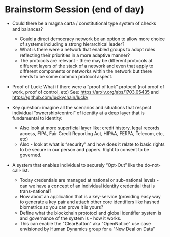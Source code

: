 # Brainstorm Session (end of day)

* Could there be a magna carta / constitutional type system of checks and balances?
  - Could a direct democracy network be an option to allow more choice of systems including a strong hierarchical leader?
  - What is there were a network that enabled groups to adopt rules reflecting their priorities in a more adaptive manner?
  - The protocols are relevant - there may be different protocols at different layers of the stack of a network and even that apply to different components or networks within the network but there needs to be some common protocol aspect.  

*  Proof of Luck: What if there were a “proof of luck” protocol (not proof of work, proof of control, etc) See: https://arxiv.org/abs/1703.05435  and https://github.com/luckychain/lucky 

* Key question: imagine all the scenarios and situations that respect individual “ownership/control” of identity at a deep layer that is fundamental to identity:
  - Also look at more superficial layer like: credit history, legal records access, FIPA, Fair Credit Reporting Act, HIPAA, FERPA, Telecom, etc, etc)
  - Also - look at what is “security” and how does it relate to basic rights to be secure in our person and papers.  Right to consent to be governed.  

* A system that enables individual to securely “Opt-Out” like the do-not-call-list.  
  - Today credentials are managed at national or sub-national levels - can we have a concept of an individual identity credential that is trans-national? 
  -  How about an application that is a key-service (providing easy way to generate a key pair and attach other core identifiers like hashed biometrics so you can prove it is yours?
  - Define what the blockchain prototocl and global identifier system is and governance of the system is - how it works.  
  - This can enable the "ClearButton" aka "OpenNotice" use case envisioned by Human Dynamics group for a "New Deal on Data"
